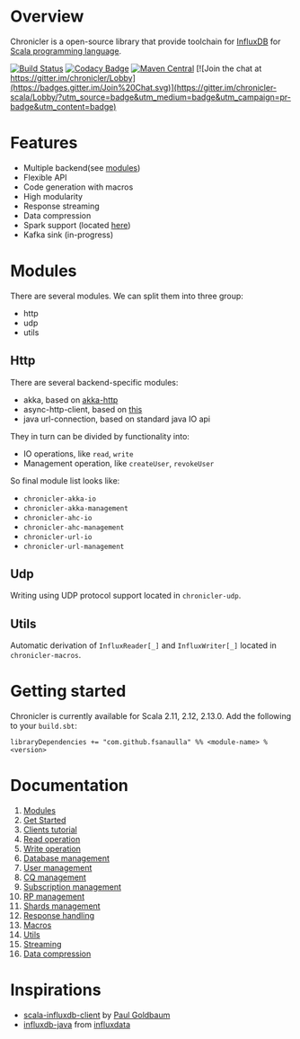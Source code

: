 # Overview
Chronicler is a open-source library that provide toolchain for [InfluxDB](https://www.influxdata.com/) for [Scala programming language](https://www.scala-lang.org/).

[![Build Status](https://travis-ci.org/fsanaulla/chronicler.svg?branch=master)](https://travis-ci.org/fsanaulla/chronicler)
[![Codacy Badge](https://api.codacy.com/project/badge/Grade/19207668eaf6496485a66d2e2c7701c1)](https://www.codacy.com/app/fsanaulla/chronicler?utm_source=github.com&amp;utm_medium=referral&amp;utm_content=fsanaulla/chronicler&amp;utm_campaign=Badge_Grade)
[![Maven Central](https://maven-badges.herokuapp.com/maven-central/com.github.fsanaulla/chronicler-core-shared_2.11/badge.svg)](https://maven-badges.herokuapp.com/maven-central/com.github.fsanaulla/chronicler-core-shared_2.11)
[![Join the chat at https://gitter.im/chronicler/Lobby](https://badges.gitter.im/Join%20Chat.svg)](https://gitter.im/chronicler-scala/Lobby/?utm_source=badge&utm_medium=badge&utm_campaign=pr-badge&utm_content=badge)

# Features
- Multiple backend(see [modules]($modules))
- Flexible API
- Code generation with macros
- High modularity
- Response streaming
- Data compression
- Spark support (located [here](https://github.com/fsanaulla/chronicler-spark))
- Kafka sink (in-progress)

# Modules
There are several modules. We can split them into three group:
- http
- udp
- utils

## Http
There are several backend-specific modules:
- akka, based on [akka-http](https://github.com/akka/akka-http)
- async-http-client, based on [this](https://github.com/AsyncHttpClient/async-http-client)
- java url-connection, based on standard java IO api

They in turn can be divided by functionality into: 
- IO operations, like `read`, `write`
- Management operation, like `createUser`, `revokeUser`

So final module list looks like:
- `chronicler-akka-io`
- `chronicler-akka-management`
- `chronicler-ahc-io`
- `chronicler-ahc-management`
- `chronicler-url-io`
- `chronicler-url-management`

## Udp
Writing using UDP protocol support located in `chronicler-udp`.

## Utils
Automatic derivation of `InfluxReader[_]` and `InfluxWriter[_]` located in `chronicler-macros`.

# Getting started
Chronicler is currently available for Scala 2.11, 2.12, 2.13.0. Add the following to your `build.sbt`:
```
libraryDependencies += "com.github.fsanaulla" %% <module-name> % <version>
``` 


# Documentation
1. [Modules](modules.md)
1. [Get Started](get_started.md)
1. [Clients tutorial](clients.md)
2. [Read operation](read_operation_notes.md)
3. [Write operation](write_operation_notes.md)
4. [Database management](database_management.md)
5. [User management](user_management.md)
6. [CQ management](continuous_query-management.md)
7. [Subscription management](subscription_management.md)
8. [RP management](retention_policy_management.md)
9. [Shards management](shard_management.md)
10. [Response handling](response_handling.md)
11. [Macros](macros.md)
12. [Utils](utils.md)
13. [Streaming](streaming.md)
14. [Data compression](gzipping.md)

# Inspirations
- [scala-influxdb-client](https://github.com/paulgoldbaum/scala-influxdb-client) by [Paul Goldbaum](https://github.com/paulgoldbaum)
- [influxdb-java](https://github.com/influxdata/influxdb-java) from [influxdata](https://github.com/influxdata)
